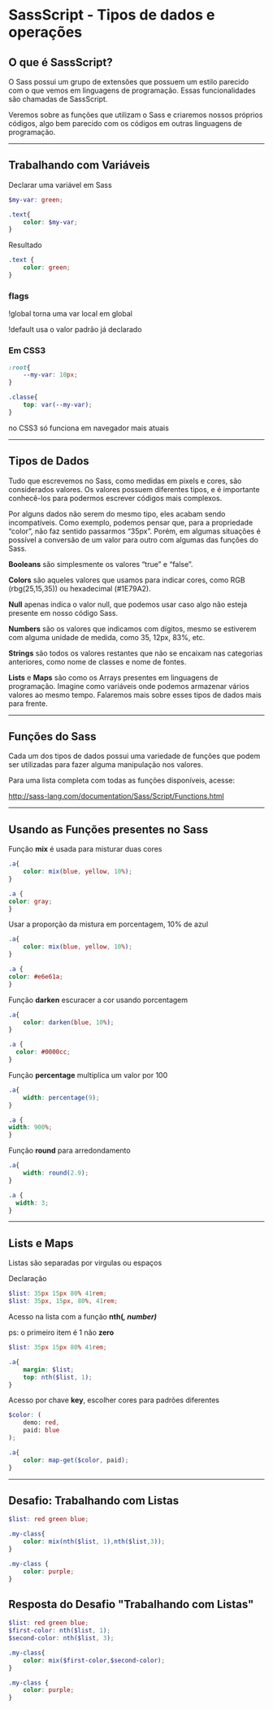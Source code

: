 # SassScript - Tipos de dados e operações

## O que é SassScript?

O Sass possui um grupo de extensões que possuem um estilo parecido com o que vemos em linguagens de programação. Essas funcionalidades são chamadas de SassScript.

Veremos sobre as funções que utilizam o Sass e criaremos nossos próprios códigos, algo bem parecido com os códigos em outras linguagens de programação.

---

## Trabalhando com Variáveis

Declarar uma variável em Sass

```scss
$my-var: green;

.text{
    color: $my-var;
}
```

Resultado 

```css
.text {
    color: green;
}
```

### flags

!global torna uma var local em global

!default usa o valor padrão já declarado

### Em CSS3 
```css
:root{
    --my-var: 10px;
}

.classe{
    top: var(--my-var);
}
```

no CSS3 só funciona em navegador mais atuais

---

## Tipos de Dados
Tudo que escrevemos no Sass, como medidas em pixels e cores, são considerados valores. Os valores possuem diferentes tipos, e é importante conhecê-los para podermos escrever códigos mais complexos.

Por alguns dados não serem do mesmo tipo, eles acabam sendo incompatíveis. Como exemplo, podemos pensar que, para a propriedade “color”, não faz sentido passarmos “35px”. Porém, em algumas situações é possível a conversão de um valor para outro com algumas das funções do Sass.

**Booleans** são simplesmente os valores “true” e “false”.

**Colors** são aqueles valores que usamos para indicar cores, como RGB (rbg(25,15,35)) ou hexadecimal (#1E79A2).

**Null** apenas indica o valor null, que podemos usar caso algo não esteja presente em nosso código Sass.

**Numbers** são os valores que indicamos com dígitos, mesmo se estiverem com alguma unidade de medida, como 35, 12px, 83%, etc.

**Strings** são todos os valores restantes que não se encaixam nas categorias anteriores, como nome de classes e nome de fontes.

**Lists** e **Maps** são como os Arrays presentes em linguagens de programação. Imagine como variáveis onde podemos armazenar vários valores ao mesmo tempo. Falaremos mais sobre esses tipos de dados mais para frente.

---

## Funções do Sass

Cada um dos tipos de dados possui uma variedade de funções que podem ser utilizadas para fazer alguma manipulação nos valores.

Para uma lista completa com todas as funções disponíveis, acesse:

http://sass-lang.com/documentation/Sass/Script/Functions.html

---

## Usando as Funções presentes no Sass

Função **mix** é usada para misturar duas cores

```scss
.a{
    color: mix(blue, yellow, 10%);
}
```
```css
.a {
color: gray;
}
```

Usar a proporção da mistura em porcentagem, 10% de azul

```scss
.a{
    color: mix(blue, yellow, 10%);
}
```
```css
.a {
color: #e6e61a;
}
```

Função **darken** escuracer a cor usando porcentagem

```scss
.a{
    color: darken(blue, 10%);
}
```
```css
.a {
  color: #0000cc;
}
```

Função **percentage** multiplica um valor por 100

```scss
.a{
    width: percentage(9);
}
```
```css
.a {
width: 900%;
}
```

Função **round** para arredondamento

```scss
.a{
    width: round(2.9);
}
```
```css
.a {
  width: 3;
}
```

---

## Lists e Maps

Listas são separadas por virgulas ou espaços

Declaração
```scss
$list: 35px 15px 80% 41rem; 
$list: 35px, 15px, 80%, 41rem; 
```

Acesso na lista com a função **nth(<var>, number)**

ps: o primeiro item é 1 não **zero**

```scss
$list: 35px 15px 80% 41rem; 

.a{
    margin: $list;
    top: nth($list, 1);
}
```

Acesso por chave **key**, escolher cores para padrões diferentes

```scss
$color: (
    demo: red,
    paid: blue
);

.a{
    color: map-get($color, paid);
}
```

---

## Desafio: Trabalhando com Listas

```scss
$list: red green blue;

.my-class{
    color: mix(nth($list, 1),nth($list,3));
}
```
```css
.my-class {
    color: purple;
}
```

## Resposta do Desafio "Trabalhando com Listas"

```scss
$list: red green blue;
$first-color: nth($list, 1);
$second-color: nth($list, 3);

.my-class{
    color: mix($first-color,$second-color);
}
```
```css
.my-class {
    color: purple;
}
```